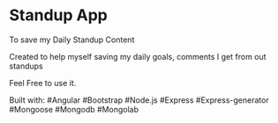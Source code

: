 # Standup App
To save my Daily Standup Content

Created to help myself saving my daily goals, comments I get from out standups

Feel Free to use it.

Built with:
#Angular
#Bootstrap
#Node.js
#Express
#Express-generator
#Mongoose
#Mongodb
#Mongolab


